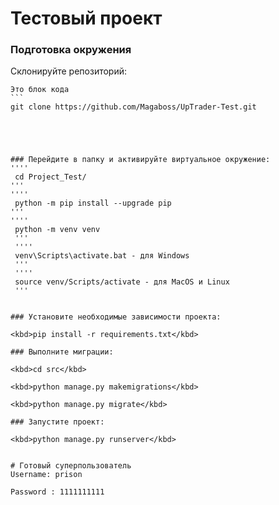 # Тестовый проект
### Подготовка окружения
Склонируйте репозиторий:
````
Это блок кода
```
git clone https://github.com/Magaboss/UpTrader-Test.git





### Перейдите в папку и активируйте виртуальное окружение:
''''
 cd Project_Test/
'''
''''
 python -m pip install --upgrade pip
'''
''''
 python -m venv venv
 '''
 ''''
 venv\Scripts\activate.bat - для Windows
 '''
 ''''
 source venv/Scripts/activate - для MacOS и Linux
 '''


### Установите необходимые зависимости проекта:

<kbd>pip install -r requirements.txt</kbd>

### Выполните миграции:

<kbd>cd src</kbd>
  
<kbd>python manage.py makemigrations</kbd>
  
<kbd>python manage.py migrate</kbd>

### Запустите проект:

<kbd>python manage.py runserver</kbd>


# Готовый суперпользователь 
Username: prison

Password : 1111111111
